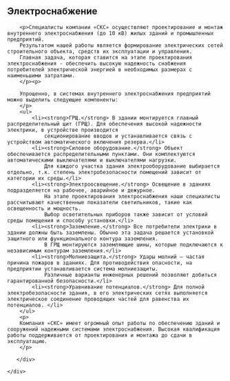 <!--t Электроснабжение t-->
<!--d Электроснабжение - специализации компании СКС С-Петербург d-->

 <section id="page-content">
	<div class="container">
      <div class="heading wow fadeInUp" data-wow-duration="1000ms" data-wow-delay="300ms">
        <div class="row">
          <div class="text-center col-sm-8 col-sm-offset-2">
				<h1>Электроснабжение</h1>
          </div>
        </div> 
      </div>
      <div class="row">
	  
		<p>Cпециалисты компании «СКС» осуществляют проектирование и монтаж внутреннего электроснабжения (до 10 кВ) жилых зданий и промышленных предприятий. 
		Результатом нашей работы является формирование электрических сетей строительного объекта, средств их эксплуатации и управления. 
		Главная задача, которая ставится на этапе проектирования электроснабжения - обеспечить высокую надежность снабжения потребителей электрической энергией в необходимых размерах с наименьшими затратами. 
		</p><p>

		Упрощенно, в системах внутреннего электроснабжения предприятий можно выделить следующие компоненты:
		</p>
		<ul>
			<li><strong>ГРЩ.</strong> В здании монтируется главный распределительный щит (ГРЩ). Для обеспечения высокой надежности электрики, в устройстве производится 
				секционирование вводов и устанавливается связь с устройством автоматического включения резерва.</li>
			<li><strong>Силовое оборудование.</strong> Объект обеспечивается распределительными пунктами. Они комплектуются автоматическими выключателями и выключателями нагрузки. 
				Для каждого участка здания электрооборудование выбирается отдельно, т.к. степень электробезопасности помещений зависит от категории их среды.</li>
			<li><strong>Электроосвещение.</strong> Освещение в зданиях подразделяется на рабочее, аварийное и дежурное. 
				На этапе проектирования электроснабжения наши специалисты рассчитывают качественные показатели светильников, такие как освещенность и мощность. 
				Выбор осветительных приборов также зависит от условий среды помещения и способу установки.</li>
			<li><strong>Заземление.</strong> Все потребители электрики в здании должны быть заземлены. Обычно эта задача решается установкой защитного или функционального контура заземления. 
				В ГРЩ монтируются заземляющие шины, которые подключаются к независимым контурам заземления.</li>
			<li><strong>Молниезащита.</strong> Удары молний – частая причина пожаров в зданиях. Для противодействия опасности, на предприятии устанавливается система молниезащиты. 
				Различные варианты инженерных решений позволяют добиться гарантированной безопасности.</li>
			<li><strong>Уравнивание потенциалов.</strong> Для полной электробезопасности здания, в его электрических сетях выполняется электрическое соединение проводящих частей для равенства их потенциалов. </li>
		</ul>
		<p>
		Компания «СКС» имеет огромный опыт работы по обеспечению зданий и сооружений надежными системами электроснабжения. Высокая квалификация работы поддерживается от проектирования и монтажа до сдачи в эксплуатацию.
		</p>
		
       </div>

	</div>
  </section><!--/#page-content-->
